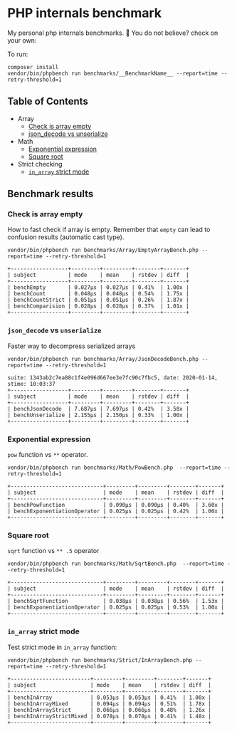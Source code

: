 # PHP internals benchmark

My personal php internals benchmarks. :rocket:
You do not believe? check on your own:

To run:
```
composer install
vendor/bin/phpbench run benchmarks/__BenchmarkName__ --report=time --retry-threshold=1 
```

## Table of Contents

 * Array
    * [Check is array empty](#check-is-array-empty)
    * [json_decode vs unserialize](#json_decode-unserialize)
 * Math
    * [Exponential expression](#exponential-expression)
    * [Square root](#square-root)
 * Strict checking
    * [`in_array` strict mode](#in_array-strict-mode)


## Benchmark results

### Check is array empty

How to fast check if array is empty. Remember that `empty` can lead to confusion results (automatic cast type).

```
vendor/bin/phpbench run benchmarks/Array/EmptyArrayBench.php --report=time --retry-threshold=1

+------------------+---------+---------+--------+-------+
| subject          | mode    | mean    | rstdev | diff  |
+------------------+---------+---------+--------+-------+
| benchEmpty       | 0.027μs | 0.027μs | 0.41%  | 1.00x |
| benchCount       | 0.048μs | 0.048μs | 0.54%  | 1.75x |
| benchCountStrict | 0.051μs | 0.051μs | 0.26%  | 1.87x |
| benchComparision | 0.028μs | 0.028μs | 0.37%  | 1.01x |
+------------------+---------+---------+--------+-------+

```

### `json_decode` vs `unserialize`

Faster way to decompress serialized arrays

```
vendor/bin/phpbench run benchmarks/Array/JsonDecodeBench.php --report=time --retry-threshold=1 

suite: 1343ab2c7ea88c1f4e096d667ee3e7fc90c7fbc5, date: 2020-01-14, stime: 10:03:37
+------------------+---------+---------+--------+-------+
| subject          | mode    | mean    | rstdev | diff  |
+------------------+---------+---------+--------+-------+
| benchJsonDecode  | 7.687μs | 7.697μs | 0.42%  | 3.58x |
| benchUnserialize | 2.155μs | 2.150μs | 0.33%  | 1.00x |
+------------------+---------+---------+--------+-------+
```

### Exponential expression

`pow` function vs `**` operator.

```
vendor/bin/phpbench run benchmarks/Math/PowBench.php  --report=time --retry-threshold=1

+-----------------------------+---------+---------+--------+-------+
| subject                     | mode    | mean    | rstdev | diff  |
+-----------------------------+---------+---------+--------+-------+
| benchPowFunction            | 0.090μs | 0.090μs | 0.40%  | 3.60x |
| benchExponentiationOperator | 0.025μs | 0.025μs | 0.42%  | 1.00x |
+-----------------------------+---------+---------+--------+-------+
```

### Square root

`sqrt` function vs `** .5` operator

```
vendor/bin/phpbench run benchmarks/Math/SqrtBench.php  --report=time --retry-threshold=1 

+-----------------------------+---------+---------+--------+-------+
| subject                     | mode    | mean    | rstdev | diff  |
+-----------------------------+---------+---------+--------+-------+
| benchSqrtFunction           | 0.038μs | 0.038μs | 0.56%  | 1.53x |
| benchExponentiationOperator | 0.025μs | 0.025μs | 0.53%  | 1.00x |
+-----------------------------+---------+---------+--------+-------+
```

### `in_array` strict mode

Test strict mode in `in_array` function:

```
vendor/bin/phpbench run benchmarks/Strict/InArrayBench.php --report=time --retry-threshold=1

+-------------------------+---------+---------+--------+-------+
| subject                 | mode    | mean    | rstdev | diff  |
+-------------------------+---------+---------+--------+-------+
| benchInArray            | 0.053μs | 0.053μs | 0.41%  | 1.00x |
| benchInArrayMixed       | 0.094μs | 0.094μs | 0.51%  | 1.78x |
| benchInArrayStrict      | 0.066μs | 0.066μs | 0.48%  | 1.26x |
| benchInArrayStrictMixed | 0.078μs | 0.078μs | 0.41%  | 1.48x |
+-------------------------+---------+---------+--------+-------+
```
